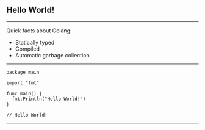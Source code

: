 ## Hello World!

---

Quick facts about Golang:

- Statically typed
- Compiled
- Automatic garbage collection

---

```golang
package main

import "fmt"

func main() {
  fmt.Println("Hello World!")
}

// Hello World!
```

---


